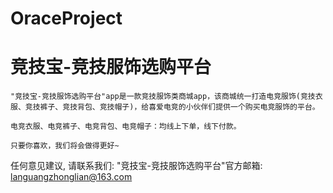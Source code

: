 # OraceProject
# 竞技宝-竞技服饰选购平台

    "竞技宝-竞技服饰选购平台"app是一款竞技服饰类商城app，该商城统一打造电竞服饰(竞技衣服、竞技裤子、竞技背包、竞技帽子)，给喜爱电竞的小伙伴们提供一个购买电竞服饰的平台。

    电竞衣服、电竞裤子、电竞背包、电竞帽子：均线上下单，线下付款。
  
    只要你喜欢，我们将会做得更好~
    
  任何意见建议, 请联系我们: 
  "竞技宝-竞技服饰选购平台"官方邮箱: languangzhonglian@163.com

